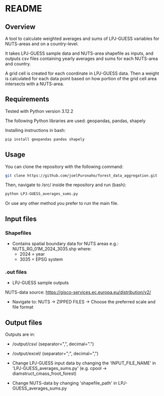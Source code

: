 # README

## Overview
A tool to calculate weighted averages and sums of LPJ-GUESS variables for NUTS-areas and on a country-level.

It takes LPJ-GUESS sample data and NUTS-area shapefile as inputs, and outputs csv files containing yearly averages and sums for each NUTS-area and country.

A grid cell is created for each coordinate in LPJ-GUESS data. Then a weight is calculated for each data point based on how portion of the grid cell area intersects with a NUTS-area. 

## Requirements
Tested with Python version 3.12.2

The following Python libraries are used: geopandas, pandas, shapely

Installing instructions in bash:

```bash
pip install geopandas pandas shapely
```

## Usage
You can clone the repository with the following command:

```bash
git clone https://github.com/joelPuronaho/forest_data_aggregation.git
```


Then, navigate to /src/ inside the repository and run (bash):
```bash
python LPJ-GUESS_averages_sums.py
```

Or use any other method you prefer to run the main file.

## Input files
### Shapefiles
- Contains spatial boundary data for NUTS areas e.g.: NUTS_RG_01M_2024_3035.shp where:
    - 2024 = year
    - 3035 = EPSG system
### .out files
- LPJ-GUESS sample outputs

NUTS-data source:
https://gisco-services.ec.europa.eu/distribution/v2/
- Navigate to: NUTS -> ZIPPED FILES -> Choose the preferred scale and file format

## Output files
Outputs are in:
-  /output/csv/ (separator=",", decimal=".")
- /output/excel/ (separator=";", decimal=",")

- Change LPJ-GUESS input data by changing the 'INPUT_FILE_NAME' in 'LPJ-GUESS_averages_sums.py' (e.g. cpool -> diamstruct_cmass_froot_forest)
- Change NUTS-data by changing 'shapefile_path' in LPJ-GUESS_averages_sums.py
